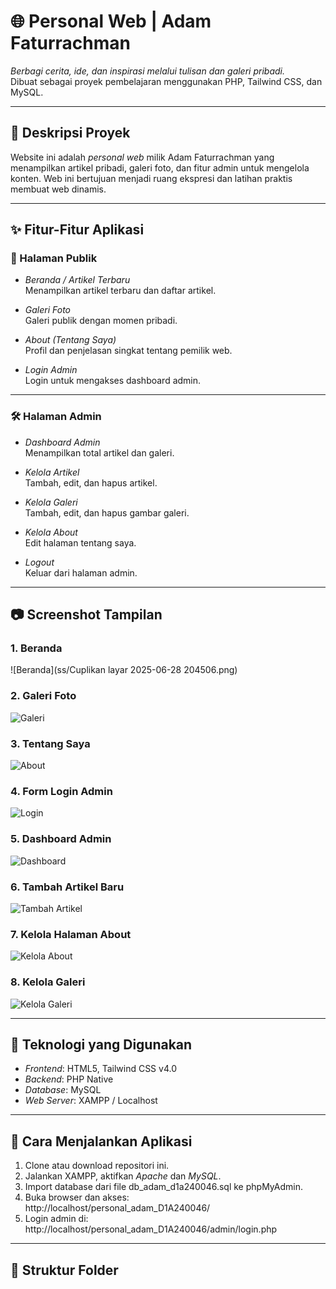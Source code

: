 # 🌐 Personal Web | Adam Faturrachman

*Berbagi cerita, ide, dan inspirasi melalui tulisan dan galeri pribadi.*  
Dibuat sebagai proyek pembelajaran menggunakan PHP, Tailwind CSS, dan MySQL.

---

## 📌 Deskripsi Proyek

Website ini adalah *personal web* milik Adam Faturrachman yang menampilkan artikel pribadi, galeri foto, dan fitur admin untuk mengelola konten. Web ini bertujuan menjadi ruang ekspresi dan latihan praktis membuat web dinamis.

---

## ✨ Fitur-Fitur Aplikasi

### 📝 Halaman Publik
- *Beranda / Artikel Terbaru*  
  Menampilkan artikel terbaru dan daftar artikel.

- *Galeri Foto*  
  Galeri publik dengan momen pribadi.

- *About (Tentang Saya)*  
  Profil dan penjelasan singkat tentang pemilik web.

- *Login Admin*  
  Login untuk mengakses dashboard admin.

---

### 🛠 Halaman Admin
- *Dashboard Admin*  
  Menampilkan total artikel dan galeri.

- *Kelola Artikel*  
  Tambah, edit, dan hapus artikel.

- *Kelola Galeri*  
  Tambah, edit, dan hapus gambar galeri.

- *Kelola About*  
  Edit halaman tentang saya.

- *Logout*  
  Keluar dari halaman admin.

---

## 📷 Screenshot Tampilan

### 1. Beranda  
![Beranda](ss/Cuplikan layar 2025-06-28 204506.png)

### 2. Galeri Foto  
![Galeri](screenshots/gallery.png)

### 3. Tentang Saya  
![About](screenshots/about.png)

### 4. Form Login Admin  
![Login](screenshots/login.png)

### 5. Dashboard Admin  
![Dashboard](screenshots/dashboard.png)

### 6. Tambah Artikel Baru  
![Tambah Artikel](screenshots/tambah_artikel.png)

### 7. Kelola Halaman About  
![Kelola About](screenshots/kelola_about.png)

### 8. Kelola Galeri  
![Kelola Galeri](screenshots/kelola_galeri.png)

---

## 🧰 Teknologi yang Digunakan

- *Frontend*: HTML5, Tailwind CSS v4.0  
- *Backend*: PHP Native  
- *Database*: MySQL  
- *Web Server*: XAMPP / Localhost

---

## 🚀 Cara Menjalankan Aplikasi

1. Clone atau download repositori ini.
2. Jalankan XAMPP, aktifkan *Apache* dan *MySQL*.
3. Import database dari file db_adam_d1a240046.sql ke phpMyAdmin.
4. Buka browser dan akses:  
   http://localhost/personal_adam_D1A240046/
5. Login admin di:  
   http://localhost/personal_adam_D1A240046/admin/login.php

---

## 📁 Struktur Folder
